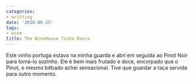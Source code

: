 ```yaml
---
categories:
- writting
date: '2018-06-25'
tags:
- wine
title: The WineHouse Tinto Douro
---
```


Este vinho portuga estava na minha guarda e abri em seguida ao Pinot Noir para tomá-lo sozinho. Ele é bem mais frutado e doce, encorpado que o Pinot, e mesmo bêbado achei sensacional. Tive que guardar a taça servida para outro momento.

